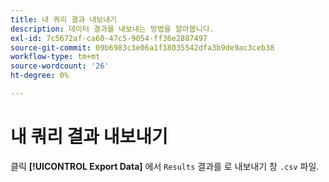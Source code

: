 ```yaml
---
title: 내 쿼리 결과 내보내기
description: 데이터 결과를 내보내는 방법을 알아봅니다.
exl-id: 7c5672af-ca60-47c5-9054-ff36e2887497
source-git-commit: 09b6983c3e06a1f18035542dfa3b9de9ac3ceb38
workflow-type: tm+mt
source-wordcount: '26'
ht-degree: 0%

---
```


# 내 쿼리 결과 내보내기

클릭 **[!UICONTROL Export Data]** 에서 `Results` 결과를 로 내보내기 창 `.csv` 파일.
